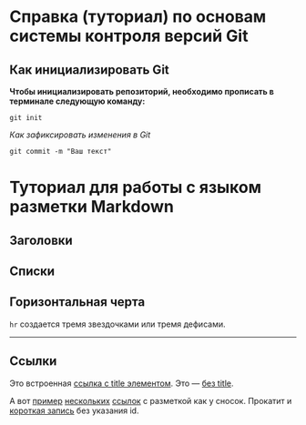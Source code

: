 # Справка (туториал) по основам системы контроля версий Git

## Как инициализировать Git
**Чтобы инициализировать репозиторий, необходимо прописать в терминале следующую команду:**

```
git init
```



*Как зафиксировать изменения в Git*
```
git commit -m "Ваш текст"
```

# Туториал для работы с языком разметки Markdown

## Заголовки

## Списки

## Горизонтальная черта


`hr` создается тремя звездочками или тремя дефисами.

***

## Ссылки

Это встроенная [ссылка с title элементом](http://example.com/link "Я ссылка"). Это — [без title](http://example.com/link).

А вот [пример][1] [нескольких][2] [ссылок][id] с разметкой как у сносок. Прокатит и [короткая запись][] без указания id.

[1]: http://example.com/ "Optional Title Here"
[2]: http://example.com/some
[id]: http://example.com/links (Optional Title Here)
[короткая запись]: http://example.com/short